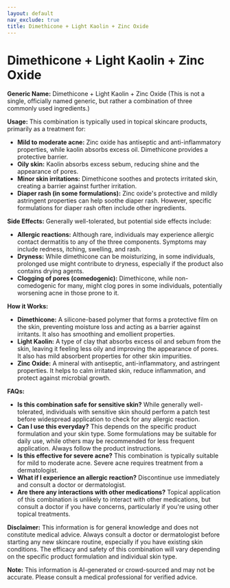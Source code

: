 ```yaml
---
layout: default
nav_exclude: true
title: Dimethicone + Light Kaolin + Zinc Oxide
---
```


# Dimethicone + Light Kaolin + Zinc Oxide

**Generic Name:** Dimethicone + Light Kaolin + Zinc Oxide (This is not a single, officially named generic, but rather a combination of three commonly used ingredients.)

**Usage:** This combination is typically used in topical skincare products, primarily as a treatment for:

* **Mild to moderate acne:** Zinc oxide has antiseptic and anti-inflammatory properties, while kaolin absorbs excess oil. Dimethicone provides a protective barrier.
* **Oily skin:** Kaolin absorbs excess sebum, reducing shine and the appearance of pores.
* **Minor skin irritations:** Dimethicone soothes and protects irritated skin, creating a barrier against further irritation.
* **Diaper rash (in some formulations):** Zinc oxide's protective and mildly astringent properties can help soothe diaper rash.  However, specific formulations for diaper rash often include other ingredients.


**Side Effects:**  Generally well-tolerated, but potential side effects include:

* **Allergic reactions:**  Although rare, individuals may experience allergic contact dermatitis to any of the three components. Symptoms may include redness, itching, swelling, and rash.
* **Dryness:**  While dimethicone can be moisturizing, in some individuals, prolonged use might contribute to dryness, especially if the product also contains drying agents.
* **Clogging of pores (comedogenic):**  Dimethicone, while non-comedogenic for many, might clog pores in some individuals, potentially worsening acne in those prone to it.


**How it Works:**

* **Dimethicone:** A silicone-based polymer that forms a protective film on the skin, preventing moisture loss and acting as a barrier against irritants. It also has smoothing and emollient properties.
* **Light Kaolin:** A type of clay that absorbs excess oil and sebum from the skin, leaving it feeling less oily and improving the appearance of pores. It also has mild absorbent properties for other skin impurities.
* **Zinc Oxide:** A mineral with antiseptic, anti-inflammatory, and astringent properties. It helps to calm irritated skin, reduce inflammation, and protect against microbial growth.


**FAQs:**

* **Is this combination safe for sensitive skin?**  While generally well-tolerated, individuals with sensitive skin should perform a patch test before widespread application to check for any allergic reaction.
* **Can I use this everyday?**  This depends on the specific product formulation and your skin type. Some formulations may be suitable for daily use, while others may be recommended for less frequent application. Always follow the product instructions.
* **Is this effective for severe acne?**  This combination is typically suitable for mild to moderate acne. Severe acne requires treatment from a dermatologist.
* **What if I experience an allergic reaction?** Discontinue use immediately and consult a doctor or dermatologist.
* **Are there any interactions with other medications?**  Topical application of this combination is unlikely to interact with other medications, but consult a doctor if you have concerns, particularly if you're using other topical treatments.


**Disclaimer:** This information is for general knowledge and does not constitute medical advice.  Always consult a doctor or dermatologist before starting any new skincare routine, especially if you have existing skin conditions.  The efficacy and safety of this combination will vary depending on the specific product formulation and individual skin type.


**Note:** This information is AI-generated or crowd-sourced and may not be accurate. Please consult a medical professional for verified advice.